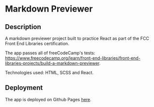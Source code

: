# Markdown Previewer

## Description

A markdown previewer project built to practice React as part of the FCC Front End Libraries certification.

The app passes all of freeCodeCamp's tests: https://www.freecodecamp.org/learn/front-end-libraries/front-end-libraries-projects/build-a-markdown-previewer.

Technologies used: HTML, SCSS and React.

## Deployment
The app is deployed on Github Pages [here](https://toowee-le.github.io/markdown-previewer/).
